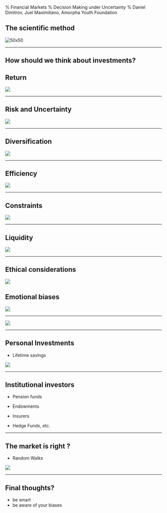 % Financial Markets
% Decision Making under Uncertainty
% Daniel Dimitrov, Juel Maximiliano, Amorpha Youth Foundation


The scientific method
--------

![50x50](images/ovg.jpg)

--------

How should we think about investments? 
--------

Return 
--------

![](images/bull.jpg)

--------

Risk and Uncertainty
--------

![](images/risk.jpg)

--------

Diversification
--------

![](images/divers.jpg)

--------

Efficiency
--------

![](images/eff.png)

--------

Constraints
--------

![](images/constraints.jpg)

--------

Liquidity
--------

![](images/liquidity.jpg)

--------

Ethical considerations 
--------

![](images/ethical.png)

Emotional biases
--------
![](images/Thinking_Fast_and_Slow.jpg)

--------

![](images/18-cognitive-bias-examples-share.jpg)

--------

Personal Investments
--------

- Lifetime savings

![](images/savings.jpeg)

--------

Institutional investors
--------

- Pension funds

- Endowments

- Insurers

- Hedge Funds, etc. 

--------

The market is right ?
--------

- Random Walks

![](images/Random_Walk.jpg)

--------

Final thoughts? 
--------

- be smart
- be aware of your biases